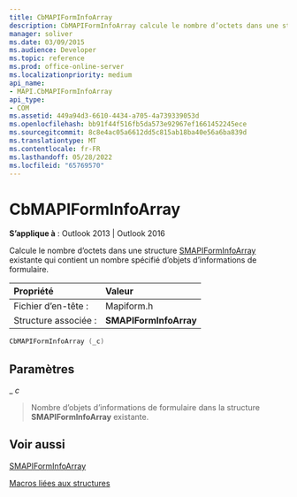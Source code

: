 ```yaml
---
title: CbMAPIFormInfoArray
description: CbMAPIFormInfoArray calcule le nombre d’octets dans une structure SMAPIFormInfoArray existante qui contient un nombre spécifié d’objets d’informations de formulaire.
manager: soliver
ms.date: 03/09/2015
ms.audience: Developer
ms.topic: reference
ms.prod: office-online-server
ms.localizationpriority: medium
api_name:
- MAPI.CbMAPIFormInfoArray
api_type:
- COM
ms.assetid: 449a94d3-6610-4434-a705-4a739339053d
ms.openlocfilehash: bb91f44f516fb5da573e92967ef1661452245ece
ms.sourcegitcommit: 8c8e4ac05a6612dd5c815ab18ba40e56a6ba839d
ms.translationtype: MT
ms.contentlocale: fr-FR
ms.lasthandoff: 05/28/2022
ms.locfileid: "65769570"
---
```

# <a name="cbmapiforminfoarray"></a>CbMAPIFormInfoArray

  
  
**S’applique à** : Outlook 2013 | Outlook 2016 
  
Calcule le nombre d’octets dans une structure [SMAPIFormInfoArray](smapiforminfoarray.md) existante qui contient un nombre spécifié d’objets d’informations de formulaire. 
  
|Propriété |Valeur |
|:-----|:-----|
|Fichier d’en-tête :  <br/> |Mapiform.h  <br/> |
|Structure associée :  <br/> |**SMAPIFormInfoArray** <br/> |
   
```cpp
CbMAPIFormInfoArray (_c)
```

## <a name="parameters"></a>Paramètres

 _ _c_
  
> Nombre d’objets d’informations de formulaire dans la structure **SMAPIFormInfoArray** existante. 
    
## <a name="see-also"></a>Voir aussi



[SMAPIFormInfoArray](smapiforminfoarray.md)


[Macros liées aux structures](macros-related-to-structures.md)

